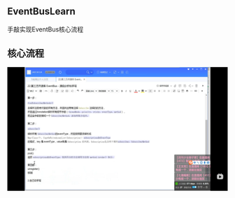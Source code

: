 ## EventBusLearn
手敲实现EventBus核心流程

## 核心流程
![image](https://raw.githubusercontent.com/cnrnews/EventBusLearn/master/sou.png)
